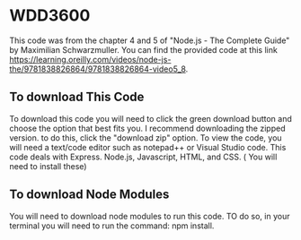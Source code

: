 # WDD3600

This code was from the chapter 4 and 5 of "Node.js - The Complete Guide" by Maximilian Schwarzmuller. You can find the provided code at this link https://learning.oreilly.com/videos/node-js-the/9781838826864/9781838826864-video5_8.

## To download This Code
To download this code you will need to click the green download button and choose the option that best fits you. I recommend downloading the zipped version. to do this, click the "download zip" option. To view the code, you will need a text/code editor such as notepad++ or Visual Studio code. This code deals with Express. Node.js, Javascript, HTML, and CSS. ( You will need to install these)

## To download Node Modules
You will need to download node modules to run this code. TO do so, in your terminal you will need to run the command: npm install.
